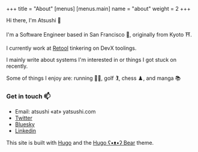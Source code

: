 +++
title = "About"
[menus]
  [menus.main]
    name = "about"
weight = 2
+++

Hi there, I'm Atsushi 👋

I'm a Software Engineer based in San Francisco 🌁, originally from Kyoto ⛩️.

I currently work at [Retool](https://retool.com/) tinkering on DevX toolings.

I mainly write about systems I'm interested in or things I got stuck on recently.

Some of things I enjoy are: running 🏃‍♂️, golf 🏌️, chess ♟️, and manga 📚

### Get in touch 📫

- Email: atsushi «at» yatsushi.com
- [Twitter](https://twitter.com/jumbosushi)
- [Bluesky](https://bsky.app/profile/jumbosushi.bsky.social)
- [Linkedin](https://www.linkedin.com/in/yatsushi/)

This site is built with [Hugo](https://gohugo.io/) and the [Hugo ʕ•ᴥ•ʔ Bear](https://github.com/janraasch/hugo-bearblog) theme.
